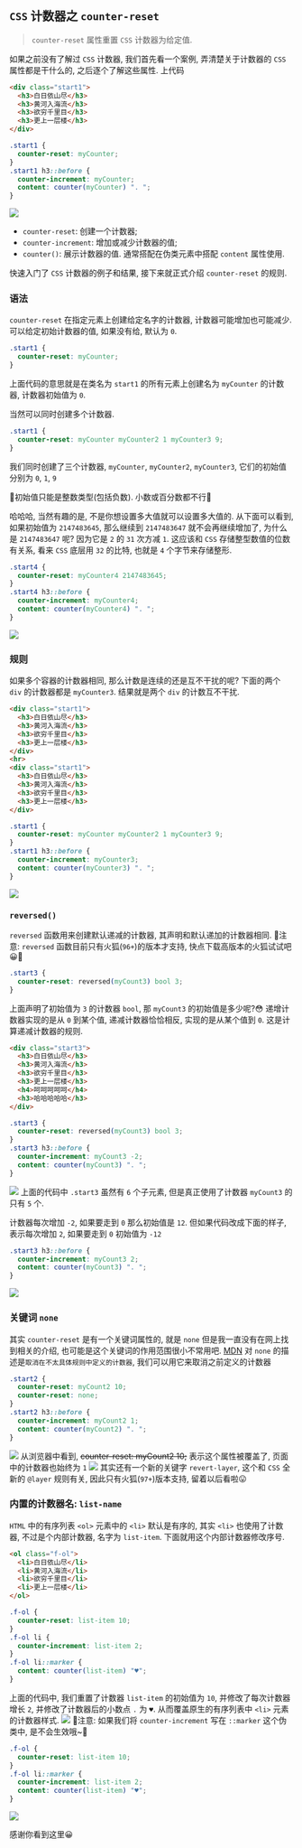 ## `CSS` 计数器之 `counter-reset`
> `counter-reset` 属性重置 `CSS` 计数器为给定值. 

如果之前没有了解过 `CSS` 计数器, 我们首先看一个案例, 弄清楚关于计数器的 `CSS` 属性都是干什么的, 之后逐个了解这些属性. 上代码
```html
<div class="start1">
  <h3>白日依山尽</h3>
  <h3>黄河入海流</h3>
  <h3>欲穷千里目</h3>
  <h3>更上一层楼</h3>
</div>
```
```css
.start1 {
  counter-reset: myCounter;
}
.start1 h3::before {
  counter-increment: myCounter;
  content: counter(myCounter) ". ";
}
```
![](../../image/Snipaste_2022-06-09_14-11-30.png)
- `counter-reset`: 创建一个计数器;
- `counter-increment`: 增加或减少计数器的值;
- `counter()`: 展示计数器的值. 通常搭配在伪类元素中搭配 `content` 属性使用.

快速入门了 `CSS` 计数器的例子和结果, 接下来就正式介绍 `counter-reset` 的规则.
### 语法
`counter-reset` 在指定元素上创建给定名字的计数器, 计数器可能增加也可能减少. 可以给定初始计数器的值, 如果没有给, 默认为 `0`.
```css
.start1 {
  counter-reset: myCounter;
}
```
上面代码的意思就是在类名为 `start1` 的所有元素上创建名为 `myCounter` 的计数器, 计数器初始值为 `0`.

当然可以同时创建多个计数器.
```css
.start1 {
  counter-reset: myCounter myCounter2 1 myCounter3 9;
}
```
我们同时创建了三个计数器, `myCounter`, `myCounter2`, `myCounter3`, 它们的初始值分别为 `0`, `1`, `9`

📕初始值只能是整数类型(包括负数). 小数或百分数都不行📕

哈哈哈, 当然有趣的是, 不是你想设置多大值就可以设置多大值的. 从下面可以看到, 如果初始值为 `2147483645`, 那么继续到 `2147483647` 就不会再继续增加了, 为什么是 `2147483647` 呢? 因为它是 `2` 的 `31` 次方减 `1`. 这应该和 `CSS` 存储整型数值的位数有关系, 看来 `CSS` 底层用 `32` 的比特, 也就是 `4` 个字节来存储整形.
```css
.start4 {
  counter-reset: myCounter4 2147483645;
}
.start4 h3::before {
  counter-increment: myCounter4;
  content: counter(myCounter4) ". ";
}
```
![](../../image/Snipaste_2022-06-09_19-54-56.png)
### 规则
如果多个容器的计数器相同, 那么计数是连续的还是互不干扰的呢? 下面的两个 `div` 的计数器都是 `myCounter3`. 结果就是两个 `div` 的计数互不干扰.
```html
<div class="start1">
  <h3>白日依山尽</h3>
  <h3>黄河入海流</h3>
  <h3>欲穷千里目</h3>
  <h3>更上一层楼</h3>
</div>
<hr>
<div class="start1">
  <h3>白日依山尽</h3>
  <h3>黄河入海流</h3>
  <h3>欲穷千里目</h3>
  <h3>更上一层楼</h3>
</div>
```
```css
.start1 {
  counter-reset: myCounter myCounter2 1 myCounter3 9;
}
.start1 h3::before {
  counter-increment: myCounter3;
  content: counter(myCounter3) ". ";
}
```
![](../../image/Snipaste_2022-06-09_14-14-35.png)

### `reversed()`
`reversed` 函数用来创建默认递减的计数器, 其声明和默认递加的计数器相同. 📕注意: `reversed` 函数目前只有火狐(`96+`)的版本才支持, 快点下载高版本的火狐试试吧😀📕
```css
.start3 {
  counter-reset: reversed(myCount3) bool 3;
}
```
上面声明了初始值为 `3` 的计数器 `bool`, 那 `myCount3` 的初始值是多少呢?😳 递增计数器实现的是从 `0` 到某个值, 递减计数器恰恰相反, 实现的是从某个值到 `0`. 这是计算递减计数器的规则.
```html
<div class="start3">
  <h3>白日依山尽</h3>
  <h3>黄河入海流</h3>
  <h3>欲穷千里目</h3>
  <h3>更上一层楼</h3>
  <h4>呵呵呵呵呵</h4>
  <h3>哈哈哈哈哈</h3>
</div>
```
```css
.start3 {
  counter-reset: reversed(myCount3) bool 3;
}
.start3 h3::before {
  counter-increment: myCount3 -2;
  content: counter(myCount3) ". ";
}
```
![](../../image/Snipaste_2022-06-09_14-24-44.png)
上面的代码中 `.start3` 虽然有 `6` 个子元素, 但是真正使用了计数器 `myCount3` 的只有 `5` 个. 

计数器每次增加 `-2`, 如果要走到 `0` 那么初始值是 `12`. 但如果代码改成下面的样子, 表示每次增加 `2`, 如果要走到 `0` 初始值为 `-12`
```css
.start3 h3::before {
  counter-increment: myCount3 2;
  content: counter(myCount3) ". ";
}
```
![](../../image/Snipaste_2022-06-09_14-25-52.png)
### 关键词 `none`
其实 `counter-reset` 是有一个关键词属性的, 就是 `none` 但是我一直没有在网上找到相关的介绍, 也可能是这个关键词的作用范围很小不常用吧. [MDN](https://developer.mozilla.org/en-US/docs/Web/CSS/counter-reset) 对 `none` 的描述是`取消在不太具体规则中定义的计数器`, 我们可以用它来取消之前定义的计数器 
```css
.start2 {
  counter-reset: myCount2 10;
  counter-reset: none;
}
.start2 h3::before {
  counter-increment: myCount2 1;
  content: counter(myCount2) ". ";
}
```
![](../../image/Snipaste_2022-06-09_14-26-40.png)
从浏览器中看到, ~~counter-reset: myCount2 10;~~ 表示这个属性被覆盖了, 页面中的计数器也始终为 `1`
![](../../image/)
其实还有一个新的关键字 `revert-layer`, 这个和 `CSS` 全新的 `@layer` 规则有关, 因此只有火狐(`97+`)版本支持, 留着以后看啦😛
### 内置的计数器名: `list-name`
`HTML` 中的有序列表 `<ol>` 元素中的 `<li>` 默认是有序的, 其实 `<li>` 也使用了计数器, 不过是个内部计数器, 名字为 `list-item`. 下面就用这个内部计数器修改序号.
```html
<ol class="f-ol">
  <li>白日依山尽</li>
  <li>黄河入海流</li>
  <li>欲穷千里目</li>
  <li>更上一层楼</li>
</ol>
```
```css
.f-ol {
  counter-reset: list-item 10;
}
.f-ol li {
  counter-increment: list-item 2;
}
.f-ol li::marker {
  content: counter(list-item) "♥";
}
```
上面的代码中, 我们重置了计数器 `list-item` 的初始值为 `10`, 并修改了每次计数器增长 `2`, 并修改了计数器后的小数点 `.` 为 `♥`. 从而覆盖原生的有序列表中 `<li>` 元素的计数器样式.
![](../../image/Snipaste_2022-06-09_14-30-14.png)
📕注意: 如果我们将 `counter-increment` 写在 `::marker` 这个伪类中, 是不会生效哦~📕
```css
.f-ol {
  counter-reset: list-item 10;
}
.f-ol li::marker {
  counter-increment: list-item 2;
  content: counter(list-item) "♥";
}
```
![](../../image/Snipaste_2022-06-09_14-30-44.png)

感谢你看到这里😀